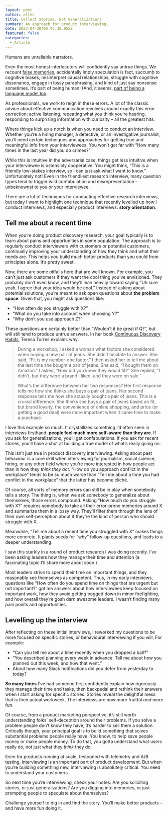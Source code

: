 ```yaml
---
layout: post
author: allen
title: Collect Stories, Not Generalizations
summary: An approach for product interviewing.
date: 2023-04-30T05:45:30.955Z
featured: false
categories:
  - Article
---
```


Humans are unreliable narrators.

Even the most honest interlocutors will confidently say untrue things. We recount [false memories](https://en.wikipedia.org/wiki/False_memory), accidentally imply speculation is fact, succumb to cognitive biases, misinterpret causal relationships, struggle with cognitive dissonance, engage in lossy paraphrasing, and kind of just say nonsense sometimes. It’s part of being human! (And, it seems, [part of being a language model too](https://en.wikipedia.org/wiki/Confabulation_(neural_networks)).

As professionals, we work to reign in these errors. A lot of the classic advice about effective communication revolves around exactly this error correction: active listening, repeating what you think you’re hearing, responding to surprising information with curiosity – all the greatest hits.

Where things kick up a notch is when you need to conduct an interview. Whether you’re a hiring manager, a detective, or an investigative journalist, you’ll need certain techniques and approaches for getting true and meaningful info from your interviewees. You won’t get far with “How many times in the last year did you do crimes?”

While this is intuitive in the adversarial case, things get less intuitive when your interviewee is ostensibly cooperative. You might think, “This is a friendly low-stakes interview, so I can just ask what I want to know.” Unfortunately not! Even in the friendliest research interview, many question types tend to trigger wild confabulation and misrepresentation – unbeknownst to you or your interviewee.

There are a lot of techniques for conducting effective research interviews, but today I want to highlight one technique that recently levelled up how I conduct interviews, and especially product interviews: **story orientation**.

## Tell me about a recent time

When you’re doing product discovery research, your goal typically is to learn about pains and opportunities in some population. The approach is to regularly conduct interviewers with customers or potential customers, continually improving your understanding of how they think and what their needs are. This helps you build much better products than you could from principles alone. It’s pretty sweet.

Now, there are some pitfalls here that are well known. For example, you can’t just ask customers if they want the cool thing you’ve envisioned. They probably don’t even know, and they’ll lean heavily toward saying “Uh sure yeah, I agree that your idea would be cool.” Instead of asking about potential solutions, you’re meant to ask open questions about **the problem space**. Given that, you might ask questions like:

- “How often do you struggle with X?”
- “What do you take into account when choosing Y?”
- “Why don’t you use approach Z?”

These questions are certainly better than “Wouldn’t it be great if Q?”, but will still tend to produce untrue answers. In her book [Continuous Discovery Habits](https://www.goodreads.com/en/book/show/58046715), Teresa Torres explains why:

> During a workshop, I asked a woman what factors she considered when buying a new pair of jeans. She didn’t hesitate to answer. She said, “Fit is my number-one factor.” I then asked her to tell me about the last time she bought a pair of jeans. She said, “I bought them on Amazon.” I asked, “How did you know they would fit?” She replied, “I didn’t, but they were a brand I liked, and they were on sale.”
> 
> What’s the difference between her two responses? Her first response tells me how she thinks she buys a pair of jeans. Her second response tells me how she actually bought a pair of jeans. This is a crucial difference. She thinks she buys a pair of jeans based on fit, but brand loyalty, the convenience of online shopping, and price (or getting a good deal) were more important when it came time to make a purchase.

I love this example so much. It crystallizes something I’d often seen in interviews firsthand: **people feel much more self-aware than they are**. If you ask for generalizations, you’ll get confabulations. If you ask for recent stories, you’ll have a shot at building a true model of what’s really going on.

This isn’t just true in product discovery interviewing. Asking about past behaviour is a core skill when interviewing for journalism, social science, hiring, or any other field where you’re more interested in how people act than in how they *think they act*. “How do you approach conflict in the workplace” tends to be so much worse than “Tell me about a time you had conflict in the workplace” that the latter has become cliché.

Of course, all sorts of memory errors can still be in play when somebody tells a story. The thing is, when we ask somebody to generalize about themselves, those errors compound. Asking “How much do you struggle with X?” requires somebody to take all their error-prone memories around X and summarize them in a lossy way. They’ll filter them through the lens of their own self-perception about if they’re the kind of person who should struggle with X.

Meanwhile, “Tell me about a recent time you struggled with X” makes things more concrete. It plants seeds for “why” follow-up questions, and leads to a deeper understanding.

I saw this starkly in a round of product research I was doing recently. I’ve been asking leaders how they manage their time and attention (a fascinating topic I’ll share more about soon.)

Most leaders strive to spend their time on important things, and they reasonably see themselves as competent. Thus, in my early interviews, questions like “How often do you spend time on things that are urgent but not important?” got me answers about how interviewees keep focused on important work, how they avoid getting bogged down in minor firefighting, and how overall they’re gosh darn awesome leaders. I wasn’t finding many pain points and opportunities.

## Levelling up the interview

After reflecting on these initial interviews, I reworked my questions to be more focused on specific stories, or behavioural interviewing if you will. For example:

- “Can you tell me about a time recently when you dropped a ball?”
- “You described planning every week in advance. Tell me about how you planned out this week, and how that went.”
- About how many Slack notifications did you defer from yesterday to today?

**So many times** I’ve had someone first confidently explain how rigorously they manage their time and tasks, then backpedal and rethink their answers when I start asking for specific stories. Stories reveal the delightful mess that is their actual workweek. The interviews are now more fruitful *and* more fun.

Of course, from a product marketing perspective, it’s still worth understanding folks’ self-deception around their problems. If you solve a problem people don’t know they have, it’s harder to sell them a solution. Critically though, your principal goal is to build something that solves substantial problems people really have. You know, to help save people money or make people money. To do that, you gotta understand what users really do, not just what they *think* they do.

Even for products running at scale, festooned with telemetry and A/B testing, interviewing is an important part of product development. But when you’re building something new, interviewing is absolutely critical. You need to understand your customers.

So next time you’re interviewing, check your notes. Are you soliciting stories, or just generalizations? Are you digging into memories, or just prompting people to speculate about themselves?

Challenge yourself to dig in and find the story. You’ll make better products – and have more fun doing it.
